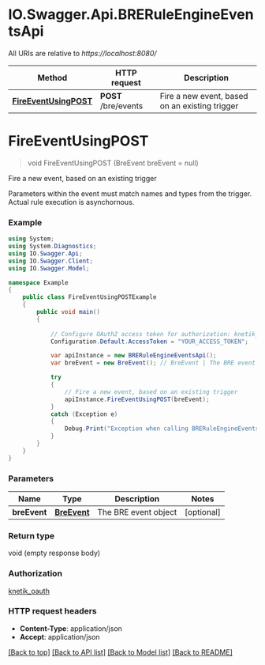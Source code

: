 # IO.Swagger.Api.BRERuleEngineEventsApi

All URIs are relative to *https://localhost:8080/*

Method | HTTP request | Description
------------- | ------------- | -------------
[**FireEventUsingPOST**](BRERuleEngineEventsApi.md#fireeventusingpost) | **POST** /bre/events | Fire a new event, based on an existing trigger


<a name="fireeventusingpost"></a>
# **FireEventUsingPOST**
> void FireEventUsingPOST (BreEvent breEvent = null)

Fire a new event, based on an existing trigger

Parameters within the event must match names and types from the trigger. Actual rule execution is asynchornous.

### Example
```csharp
using System;
using System.Diagnostics;
using IO.Swagger.Api;
using IO.Swagger.Client;
using IO.Swagger.Model;

namespace Example
{
    public class FireEventUsingPOSTExample
    {
        public void main()
        {
            
            // Configure OAuth2 access token for authorization: knetik_oauth
            Configuration.Default.AccessToken = "YOUR_ACCESS_TOKEN";

            var apiInstance = new BRERuleEngineEventsApi();
            var breEvent = new BreEvent(); // BreEvent | The BRE event object (optional) 

            try
            {
                // Fire a new event, based on an existing trigger
                apiInstance.FireEventUsingPOST(breEvent);
            }
            catch (Exception e)
            {
                Debug.Print("Exception when calling BRERuleEngineEventsApi.FireEventUsingPOST: " + e.Message );
            }
        }
    }
}
```

### Parameters

Name | Type | Description  | Notes
------------- | ------------- | ------------- | -------------
 **breEvent** | [**BreEvent**](BreEvent.md)| The BRE event object | [optional] 

### Return type

void (empty response body)

### Authorization

[knetik_oauth](../README.md#knetik_oauth)

### HTTP request headers

 - **Content-Type**: application/json
 - **Accept**: application/json

[[Back to top]](#) [[Back to API list]](../README.md#documentation-for-api-endpoints) [[Back to Model list]](../README.md#documentation-for-models) [[Back to README]](../README.md)

